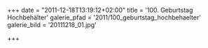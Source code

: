 +++
date = "2011-12-18T13:19:12+02:00"
title = '100. Geburtstag Hochbehälter'
galerie_pfad = '2011/100_geburtstag_hochbehaelter'
galerie_bild = '20111218_01.jpg'

+++

      